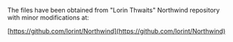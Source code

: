 The files have been obtained from "Lorin Thwaits" Northwind repository with minor modifications at:

[https://github.com/lorint/Northwind](https://github.com/lorint/Northwind)

